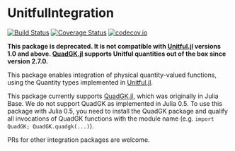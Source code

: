 # UnitfulIntegration

[![Build Status](https://travis-ci.org/ajkeller34/UnitfulIntegration.jl.svg?branch=master)](https://travis-ci.org/ajkeller34/UnitfulIntegration.jl)
[![Coverage Status](https://coveralls.io/repos/ajkeller34/UnitfulIntegration.jl/badge.svg?branch=master&service=github)](https://coveralls.io/github/ajkeller34/UnitfulIntegration.jl?branch=master)
[![codecov.io](http://codecov.io/github/ajkeller34/UnitfulIntegration.jl/coverage.svg?branch=master)](http://codecov.io/github/ajkeller34/UnitfulIntegration.jl?branch=master)

**This package is deprecated. It is not compatible with [Unitful.jl](https://github.com/PainterQubits/Unitful.jl) versions 1.0 and above. [QuadGK.jl](https://github.com/JuliaMath/QuadGK.jl) supports Unitful quantities out of the box since version 2.7.0.**

This package enables integration of physical quantity-valued functions, using
the Quantity types implemented in [Unitful.jl](https://github.com/ajkeller34/Unitful.jl).

This package currently supports [QuadGK.jl](https://github.com/JuliaMath/QuadGK.jl),
which was originally in Julia Base. We do not support QuadGK as implemented in Julia 0.5.
To use this package with Julia 0.5, you need to install the QuadGK package and
qualify all invocations of QuadGK functions with the module name (e.g.
`import QuadGK; QuadGK.quadgk(...)`).

PRs for other integration packages are welcome.
